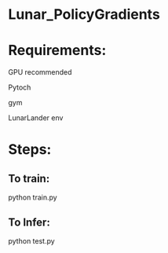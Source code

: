 # Lunar_PolicyGradients

# Requirements:

GPU recommended

Pytoch

gym

LunarLander env

# Steps:

## To train:
python train.py

## To Infer:
python test.py

